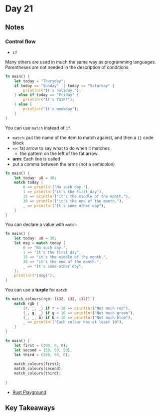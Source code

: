 # Day 21

## Notes

### Control flow

- `if`

Many others are used in much the same way as programming languages. Parentheses are not needed in the description of conditions.

```rust
fn main() {
    let today = "Thursday";
    if today == "Sunday" || today == "Saturday" {
        println!("It's holiday.");
    } else if today == "Friday" {
        println!("It's TGIF!");
    } else {
        println!("It's weekday");
    }
}
```

You can use `match` instead of `if`.

- `match`: put the name of the item to match against, and then a `{}` code block
- `=>`: fat arrow to say what to do when it matches
  - the pattern on the left of the fat arrow
- **arm**: Each line is called
- put a comma between the arms (not a semicolon)

```rust
fn main() {
    let today: u8 = 30;
    match today {
        0 => println!("No such day."),
        1 => println!("it's the first day"),
        15 => println!("it's the middle of the month."),
        30 => println!("it's the end of the month."),
        _ => println!("It's some other day"),
    }
}
```

You can declare a value with `match`

```rust
fn main() {
    let today: u8 = 30;
    let msg = match today {
        0 => "No such day.",
        1 => "it's the first day",
        15 => "it's the middle of the month.",
        30 => "it's the end of the month.",
        _ => "It's some other day",
    };
    println!("{msg}");
}
```

You can use a **turple** for `match`

```rust
fn match_colours(rgb: (i32, i32, i32)) {
    match rgb {
        (r, _, _) if r < 10 => println!("Not much red"),
        (_, g, _) if g < 10 => println!("Not much green"),
        (_, _, b) if b < 10 => println!("Not much blue"),
        _ => println!("Each colour has at least 10"),
    }
}
 
fn main() {
    let first = (200, 0, 0);
    let second = (50, 50, 50);
    let third = (200, 50, 0);
 
    match_colours(first);
    match_colours(second);
    match_colours(third);
 
}
```

- [Rust Playground](https://play.rust-lang.org/?version=stable&mode=debug&edition=2021&gist=8d15b47faa592d1aafddca8be33cb607)

## Key Takeaways
